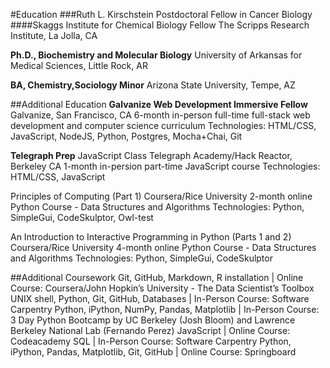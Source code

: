 #Education
###Ruth L. Kirschstein Postdoctoral Fellow in Cancer Biology
####Skaggs Institute for Chemical Biology Fellow
The Scripps Research Institute, La Jolla, CA

**Ph.D., Biochemistry and Molecular Biology**
University of Arkansas for Medical Sciences, Little Rock, AR

**BA, Chemistry,Sociology Minor**
Arizona State University, Tempe, AZ

##Additional Education
**Galvanize Web Development Immersive Fellow**
Galvanize, San Francisco, CA
6-month in-person full-time full-stack web development and computer science curriculum
Technologies: HTML/CSS, JavaScript, NodeJS, Python, Postgres, Mocha+Chai, Git

**Telegraph Prep**
JavaScript Class
Telegraph Academy/Hack Reactor, Berkeley CA
1-month in-persion part-time JavaScript course
Technologies: HTML/CSS, JavaScript

Principles of Computing (Part 1)
Coursera/Rice University
2-month online Python Course - Data Structures and Algorithms
Technologies: Python, SimpleGui, CodeSkulptor, Owl-test

An Introduction to Interactive Programming in Python (Parts 1 and 2)
Coursera/Rice University
4-month online Python Course - Data Structures and Algorithms
Technologies: Python, SimpleGui, CodeSkulptor

##Additional Coursework
Git, GitHub, Markdown, R installation | Online Course: Coursera/John Hopkin’s University - The Data Scientist’s Toolbox
UNIX shell, Python, Git, GitHub, Databases | In-Person Course: Software Carpentry
Python, iPython, NumPy, Pandas, Matplotlib | In-Person Course: 3 Day Python Bootcamp by UC Berkeley (Josh Bloom) and Lawrence Berkeley National Lab (Fernando Perez)
JavaScript | Online Course: Codeacademy
SQL | In-Person Course: Software Carpentry
Python, iPython, Pandas, Matplotlib, Git, GitHub | Online Course: Springboard
